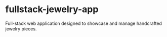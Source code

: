 # fullstack-jewelry-app
Full-stack web application designed to showcase and manage handcrafted jewelry pieces.
